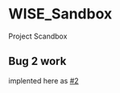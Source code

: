 # WISE_Sandbox
Project Scandbox








## Bug 2 work

implented here as [#2](https://github.com/WISE-Developers/WISE_Sandbox/issues/2)